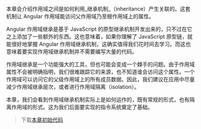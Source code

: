 本章会介绍作用域之间是如何利用_继承机制_（inheritance）产生关联的。这套机制让 Angular 作用域能访问父作用域乃至根作用域上的属性。

Angular 作用域继承是基于 JavaScript 的原型继承机制开发出来的，只不过在它之上添加了一些额外的东西。这也意味着，如果你理解了 JavaScript 原型链，就能很好地掌握 Angular 作用域继承机制，这确实值得我们花时间去学习。而这也意味着要实现作用域继承机制并不需要编写大量的代码。

作用域继承是一个功能强大的工具，但也可能会变成一个棘手的问题。由于作用域属性不会被明确指明，我们很难跟踪它的来源，也不知道谁会访问这个属性。一个作用域可以访问它的父级作用域上的所有成员数据。因此，我们建议在应用中尽量减少作用域继承层次，或者进行作用域隔离（isolation）。

本章，我们会看到作用域继承机制实际上是如何运作的，既有常规的形式，也有隔离作用域的形式。这为我们后面要实现的指令系统奠定了基础。

> 下载[本章初始代码](https://github.com/teropa/build-your-own-angularjs/releases/tag/chapter2-scope-methods)



